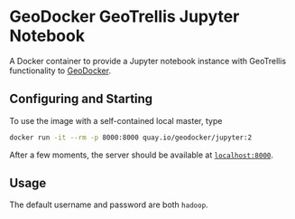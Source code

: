# GeoDocker GeoTrellis Jupyter Notebook #

A Docker container to provide a Jupyter notebook instance with GeoTrellis functionality to [GeoDocker](https://github.com/geodocker/geodocker).

## Configuring and Starting ##

To use the image with a self-contained local master, type

```bash
docker run -it --rm -p 8000:8000 quay.io/geodocker/jupyter:2
```

After a few moments, the server should be available at [`localhost:8000`](http://localhost:8000).

## Usage ##

The default username and password are both `hadoop`.
